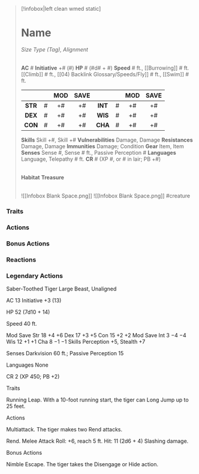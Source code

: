 > [!infobox|left clean wmed static]
> # Name
> *Size Type (Tag), Alignment*
> 
> | |
> | - |
> **AC** # **Initiative** +# (#)
> **HP** # (#d# + #)
> **Speed** # ft., [[Burrowing]] # ft. [[Climb]] # ft., [[04) Backlink Glossary/Speeds/Fly]] # ft., [[Swim]] # ft.
> 
> | | | MOD | SAVE | | | MOD | SAVE |
> | :-: | :-: | :-: | :-: | :-: | :-: | :-: | :-: |
> | **STR** | # | +# | +# | **INT** | # | +# | +# | 
> | **DEX** | # | +# | +# | **WIS** | # | +# | +# |
> | **CON** | # | +# | +# | **CHA** | # | +# | +# |
> **Skills** Skill +#, Skill +#
> **Vulnerabilities** Damage, Damage
> **Resistances** Damage, Damage
> **Immunities** Damage; Condition
> **Gear** Item, Item
> **Senses** Sense #, Sense # ft., Passive Perception #
> **Languages** Language, Telepathy # ft.
> **CR** # (XP #, or # in lair; PB +#)
>
> | |
> | - |
> **Habitat**
> **Treasure**
> 
> | |
> | - |
> ![[Infobox Blank Space.png]]
> ![[Infobox Blank Space.png]]
> #creature 


### Traits
### Actions
### Bonus Actions
### Reactions
### Legendary Actions
Saber-Toothed Tiger
Large Beast, Unaligned

AC 13 Initiative +3 (13)

HP 52 (7d10 + 14)

Speed 40 ft.

Mod	Save
Str	18	+4	+6
Dex	17	+3	+5
Con	15	+2	+2
Mod	Save
Int	3	−4	−4
Wis	12	+1	+1
Cha	8	−1	−1
Skills Perception +5, Stealth +7

Senses Darkvision 60 ft.; Passive Perception 15

Languages None

CR 2 (XP 450; PB +2)

Traits

Running Leap. With a 10-foot running start, the tiger can Long Jump up to 25 feet.

Actions

Multiattack. The tiger makes two Rend attacks.

Rend. Melee Attack Roll: +6, reach 5 ft. Hit: 11 (2d6 + 4) Slashing damage.

Bonus Actions

Nimble Escape. The tiger takes the Disengage or Hide action.